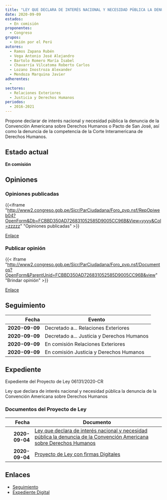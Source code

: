 ```yaml
---
title: "LEY QUE DECLARA DE INTERÉS NACIONAL Y NECESIDAD PÚBLICA LA DENUNCIA DE LA CONVENCIÓN AMERICANA SOBRE DERECHOS HUMANOS"
date: 2020-09-09
estados: 
  - En comisión
proponentes: 
  - Congreso
grupos: 
  - Unión por el Perú
autores: 
  - Ramos Zapana Rubén
  - Vega Antonio José Alejandro
  - Bartolo Romero María Isabel
  - Chavarría Vilcatoma Roberto Carlos
  - Lozano Inostroza Alexander
  - Mendoza Marquina Javier
adherentes: 
  - 
sectores: 
  - Relaciones Exteriores
  - Justicia y Derechos Humanos
periodos: 
  - 2016-2021
---
```


Propone declarar de interés nacional y necesidad pública la denuncia de la Convención Americana sobre Derechos Humanos o Pacto de San José, así como la denuncia de la competencia de la Corte Interamericana de Derechos Humanos.


## Estado actual

**En comisión**

## Opiniones

### Opiniones publicadas

{{<iframe "http://www2.congreso.gob.pe/Sicr/ParCiudadana/Foro_pvp.nsf/RepOpiweb04?OpenForm&Db=FCBBD350AD726831052585D9005CC96B&View=yyyy&Col=zzzzz" "Opiniones publicadas" >}}

[Enlace](http://www2.congreso.gob.pe/Sicr/ParCiudadana/Foro_pvp.nsf/RepOpiweb04?OpenForm&Db=FCBBD350AD726831052585D9005CC96B&View=yyyy&Col=zzzzz)
### Publicar opinión

{{< iframe "http://www2.congreso.gob.pe/Sicr/ParCiudadana/Foro_pvp.nsf/Documentos?OpenForm&ParentUnid=FCBBD350AD726831052585D9005CC96B&view" "Brindar opinión" >}}

[Enlace](http://www2.congreso.gob.pe/Sicr/ParCiudadana/Foro_pvp.nsf/Documentos?OpenForm&ParentUnid=FCBBD350AD726831052585D9005CC96B&view)

## Seguimiento

| Fecha | Evento |
|------:|--------|
| **2020-09-09** | Decretado a... Relaciones Exteriores|
| **2020-09-09** | Decretado a... Justicia y Derechos Humanos|
| **2020-09-09** | En comisión Relaciones Exteriores|
| **2020-09-09** | En comisión Justicia y Derechos Humanos|


## Expediente

Expediente del Proyecto de Ley 06131/2020-CR

Ley que declara de interés nacional y necesidad pública la denuncia de la Convención Americana sobre Derechos Humanos


### Documentos del Proyecto de Ley

| Fecha | Documento |
|------:|--------|
| **2020-09-04** | [Ley que declara de interés nacional y necesidad pública la denuncia de la Convención Americana sobre Derechos Humanos](http://www.leyes.congreso.gob.pe/Documentos/2016_2021/Proyectos_de_Ley_y_de_Resoluciones_Legislativas/PL06131-20200904.pdf) |
| **2020-09-04** | [Proyecto de Ley con firmas Digitales](http://www.leyes.congreso.gob.pe/Documentos/2016_2021/Proyectos_de_Ley_y_de_Resoluciones_Legislativas/Proyectos_Firmas_digitales/PL06131.pdf) |

## Enlaces 

- [Seguimiento](http://www2.congreso.gob.pe/Sicr/TraDocEstProc/CLProLey2016.nsf/f7fff46988ca05b1052578e100829cc7/6e27ff05f1f933cc052585d9006c5238?OpenDocument)
- [Expediente Digital](http://www2.congreso.gob.pe/Sicr/TraDocEstProc/CLProLey2016.nsf/f7fff46988ca05b1052578e100829cc7/6e27ff05f1f933cc052585d9006c5238?OpenDocument&Click=05257FB7005EB655.eb71d0cf91d8294e05256cdf006b5706/$Body/0.1C6C)
